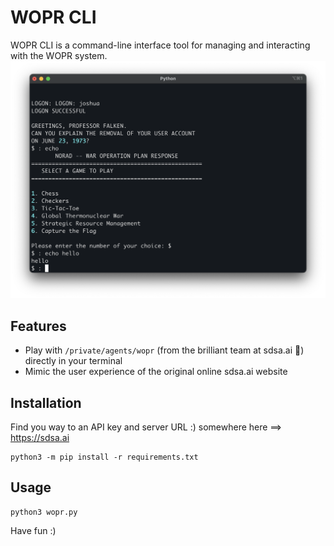 # WOPR CLI

WOPR CLI is a command-line interface tool for managing and interacting with the WOPR system.
![wopr-cli](image.png)

## Features

- Play with `/private/agents/wopr` (from the brilliant team at sdsa.ai 🌟) directly in your terminal
- Mimic the user experience of the original online sdsa.ai website


## Installation

Find you way to an API key and server URL :) somewhere here ==> https://sdsa.ai

```
python3 -m pip install -r requirements.txt
```

## Usage

```
python3 wopr.py
```

Have fun :)